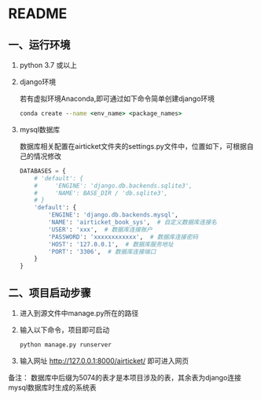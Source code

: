 # README

## 一、运行环境

1. python 3.7 或以上

2. django环境

   若有虚拟环境Anaconda,即可通过如下命令简单创建django环境

   ```cmd
   conda create --name <env_name> <package_names>
   ```

3. mysql数据库

   数据库相关配置在airticket文件夹的settings.py文件中，位置如下，可根据自己的情况修改

   ```python
   DATABASES = {
       # 'default': {
       #     'ENGINE': 'django.db.backends.sqlite3',
       #     'NAME': BASE_DIR / 'db.sqlite3',
       # }
       'default': {
           'ENGINE': 'django.db.backends.mysql',
           'NAME': 'airticket_book_sys',  # 自定义数据库连接名
           'USER': 'xxx',  # 数据库连接账户
           'PASSWORD': 'xxxxxxxxxxxx',  # 数据库连接密码
           'HOST': '127.0.0.1',  # 数据库服务地址
           'PORT': '3306',  # 数据库连接端口
       }
   }
   ```

   

## 二、项目启动步骤

1. 进入到源文件中manage.py所在的路径

2. 输入以下命令，项目即可启动 

   ```cmd
   python manage.py runserver
   ```

3. 输入网址 http://127.0.0.1:8000/airticket/ 即可进入网页



备注： 数据库中后缀为5074的表才是本项目涉及的表，其余表为django连接mysql数据库时生成的系统表
